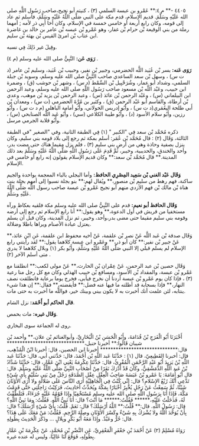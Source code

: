 ٤٤٠٥ -** م ٤:** عَمْرو بن عبسة السلمي (٣) ، كنيته أبو نجيح،صاحب رَسُول اللَّهِ صلى الله عَلَيْهِ وسَلَّمَ. قديم الإسلام، قدم مكة على النبي صَلَّى اللَّهُ عَلَيْهِ وسَلَّمَ، فأسلم ثم عاد إلى قومه، وكان رابع أربعة أو خامس خمسة في الإسلام، وكان أخا أَبِي ذر لأمه ; أمهما رملة من بني الوقيعة بْن حرام بْن غفار، وهو عَمْرو بْن عبسه بْن عامر بن خالد بن غاضرة ابن عتاب بْن امرئ القيس بْن بهثة بْن سليم.

وقِيلَ غير ذَلِكَ فِي نسبه.

**رَوَى عَن:** النَّبِيُّ صلى الله عليه وسلم (م ٤) .

**رَوَى عَنه:** بسر بْن عُبَيد اللَّه الحضرمي، وجبير بْن نفير، وحبيب بْن عُبَيد، وسليم بْن عامر (د ت س) ، وسهل بْن سعد الساعدي صاحب النَّبِيُّ صلى الله عليه وسلم، وسويد بْن جبلة السلمي، وشداد أبو عمار، وشُرَحْبِيل بْن السِّمْط (د س) ، وشهر بْن حوشب (ق) ، وضمرة ابن حبيب، وعَبْد اللَّه بْن مسعود صاحب رَسُول اللَّهِ صلى الله عليه وسلم، وعبد الرحمن ابن البيلماني (س) ، وعَبْد الرحمن بْن عائذ (س) ، وعبد الرحمن بْن يزيد بْن موهب، وعدي بْن أرطاة، والقاسم أبو عَبْد الرحمن (ق) ، وكثير بن مُرَّةَ الحضرمي (ت س) ، ومعدان بْن أَبي طلحة اليعُمَري(د ت س) ، وأَبُو إدريس الخولاني، وأَبُو أمامة الباهلي (م د ت س) ، وأَبُو رزين، وأَبُو سلام الأسود (د) ، وأَبُو طيبة الكلاعي (سي) ، وأَبُو عَبد اللَّه الصنابحي (س) ، وأَبُو قلابة الجرمي مرسل.

ذكره مُحَمَّد بْن سعد فِي "الكبير " (١) فِي الطبقة الثانية، وفي "الصغير "في الطبقة الثالثة، وَقَال (٢) : قال مُحَمَّد بْن عُمَر: أسلم بمكة ثم رجع إلى بلاد قومه بني سليم، وكان ينزل بصفية وحاذة وهي من أرض بني سليم (٣) ، فلم يزل مقيما هناك حتى مضت بدر، وأحد والخندق، والحديبية، وخيبر، ثُمَّ قَدِمَ عَلَى رَسُولِ اللَّهِ صَلَّى اللَّهُ عَلَيْهِ وسَلَّمَ بعد ذلك المدينة.** قال مُحَمَّد بْن سعد:** وكان قديم الإسلام يقولون إنه رابع أو خامس في الإسلام.

**وَقَال عَبْد الغني بْن سَعِيد المِصْرِي الحافظ:** وأما البجلي بالباء المعجمة بواحدة والجيم ساكنة، فهم رهط من سليم بْن منصور،** ويُقال لهم:** بنو بجلة نسبوا إلى أمهم بجلة بنت هناة بْن مالك بْن فهم الأزدي منهم أبو نجيح عَمْرو بْن عبسة صاحب رسول اللَّه صَلَّى اللَّهُ عَلَيْهِ وسَلَّمَ.

**وَقَال الحافظ أبو نعيم:** قدم على النَّبِيُّ صلى الله عليه وسلم مكة فلقيه بعكاظ ورآه مستخفيا من قريش في أول الدعوة،** وهو يقول:** أنا رابع الإسلام ثم رجع إلى أرضه وقومه بني سليم مقيما حتى مضى بدر،وأحد، وخيبر، ثم نزل المدينة، وكان قبل أن يسلم يعتزل عبادة الأصنام ويراها باطلا وضلالة.

وَقَال صدقة بْن عَبد اللَّه عَنْ نصر بْن علقمة، عَنْ أخيه محفوظ ابن علقمة، عَنِ ابْن عائذ،** عَنْ جبير بْن نفير:** كان أبو ذر،** وعَمْرو ابن عبسة كلاهما يقول:** لقد رأيتني رابع الإسلام لم يسلم قبلي إلا النبي صَلَّى اللَّهُ عَلَيْهِ وسَلَّمَ، وأَبُو بكر (١) وبلال كلاهما لا يدري متى أسلم الآخر (٢) .

وَقَال حصين بْن عبد الرحمن، عَنْ عِمْران بْن الحارث،** عَنْ مولى لكعب:** انطلقنا مع عَمْرو بْن عبسة، والمقداد بْن الأسود، ومسافع بْن حبيب الهذلي وكان مع كل رجل منا رعية (٣) ، فإذا كان يوم عَمْرو بْن عبسة أردنا أن نخرج فيأبى، فخرج يوما برعاية فانطلقت نصف النهار،** فإذا بسحابة قد أظلته ما فيها عنه فضل:** فأيقضته،** فقال:** إن هذا شيء ينتابه، لئن علمت أنك أخبرت به لا يكون بيني وبينك خير، فواللَّه ما أخبرت به حتى مات.

**قال الحاكم أبو أَحْمَد:** نزل الشام.

**وَقَال غيره:** مات بحمص.

روى له الجماعة سوى البخاري.

أَخْبَرَنَا أَبُو الْفَرَجِ بْنُ قُدَامَةَ، وأَبُو الْحَسَنِ بْنُ الْبُخَارِيِّ، وأبوالغنائم بْن علان،** وأحمد بْن شيبان قَالُوا:** أخبرنا حنبل،****************************** قال:****************************** أخبرنا ابن الحصين، قال: أخبرنا ابْنُ الْمُذْهِب، قال: أخبرنا القَطِيعِيّ، قال (١) : حَدَّثَنَا عَبد اللَّهِ بْن أَحْمَدَ، قال: حَدَّثني أبي، قال: حَدَّثَنَا عَبد اللَّهِ بْنُ يَزِيدَ أَبُو عَبْدِ الرَّحْمَنِ الْمُقْرِئُ، قال: حَدَّثَنَا عِكْرِمَةُ يَعْنِي ابْنَ عَمَّارٍ، قال: حَدَّثَنَا شَدَّادُ بْنُ عَبد اللَّهِ الدِّمَشْقِيُّ، وكَانَ قَدْ أَدْرَكَ نَفَرًا مِنْ أَصْحَابِ النَّبِيِّ صَلَّى اللَّهُ عَلَيْهِ وسَلَّمَ. قال: قال أَبُو أُمَامَةَ: يَا عَمْرو بْنُ عَبَسَةَ صَاحِبُ الْعِقْلِ عِقْلِ الصَّدَقَةِ رَجُلٌ مِنْ بَنِي سُلَيْمٍ بِأَيِ شَيْءٍ تَدَّعِي أَنَّكَ رُبْعُ الإِسْلامِ؟ قال: إِنِّي كُنْتُ فِي الْجَاهِلِيَّةِ أَرَى النَّاسَ عَلَى ضَلالَةٍ ولا أَرَى الأَوْثَانَ شَيْئًا، ثُمَّ سَمِعْتُ عَنْ رَجُلٍ يُخْبِرُ أَخْبَارًا بِمَكَّةَ ويُحَدِّثُ أَحَادِيثَ، فَرَكِبْتُ رَاحِلَتِي حَتَّى قَدِمْتُ مَكَّةَ، فَإِذَا أَنَا بِرَسُولِ اللَّهِ صلى الله عليه وسلم مُسْتَخْفِيًا وإِذَا قَوْمُهُ عَلَيْهِ جُرَءَاءٌ، فَتَلَطَّفْتُ لَهُ، فَدَخَلْتُ عَلَيْهِ،****** فَقُلْتُ:****** مَا أَنْتَ؟ قال: أَنَا نَبِيُّ اللَّهِ. فَقُلْتُ: ومَا نَبِيُّ اللَّهِ؟ قال: رَسُولُ اللَّهِ. قال:** قُلْتُ:** اللَّهُ أَرْسَلَكَ؟ قال: نَعَمْ. قُلْتُ: بِأَيِّ شَيْءٍ أَرْسَلَكَ؟ قال: بِأَنْ يُوَحَّدَ اللَّهُ ولا يُشْرَكُ بِهِ شَيْءٌ وكَسْرَ الأَوْثَانِ وصِلَةَ الرَّحِمِ. فَقُلْتُ: مَنْ مَعَكَ عَلَى هَذَا؟ قال: حُرٌّ وعَبْدٌ. وإِذَا مَعَهُ أَبُو بَكْرٍ وبِلالٍ ... وذَكَرَ الْحَدِيثَ بِطُولِهِ.

رَوَاهُ مُسْلِمٌ (٢) عَنْ أَحْمَدَ بْنِ جَعْفَرٍ الْمَعْقِرِيِّ، عَنِ النَّضْرِ بْنِ مُحَمَّدٍ، عَنْ عِكْرِمَةَ بْنِ عَمَّارٍ بِطُولِهِ، فَوَقَعَ لَنَا عَالِيًا، وليس له عنده غيره.